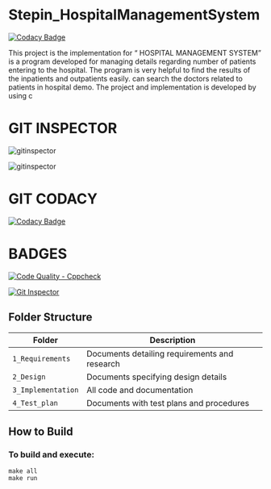 # Stepin_HospitalManagementSystem

[![Codacy Badge](https://api.codacy.com/project/badge/Grade/22b88e1bb6e1466db462bc93925c63f9)](https://app.codacy.com/gh/harishdasari963/Stepin_HospitalManagementSystem?utm_source=github.com&utm_medium=referral&utm_content=harishdasari963/Stepin_HospitalManagementSystem&utm_campaign=Badge_Grade_Settings)

This project is the implementation for “ HOSPITAL MANAGEMENT SYSTEM”  is a program developed for managing details regarding number of patients  entering to the hospital. The program is very helpful to find the results of the inpatients  and outpatients easily. can search the doctors related to patients in hospital demo. The project and implementation is developed by using c


# GIT INSPECTOR 


![gitinspector](https://www.code-inspector.com/project/27773/score/svg)

![gitinspector](https://www.code-inspector.com/project/27773/status/svg)

  # GIT CODACY
  
  [![Codacy Badge](https://app.codacy.com/project/badge/Grade/833a52c94fed4cbe95a72fa6ed836c6a)](https://www.codacy.com/gh/harishdasari963/Stepin_HospitalManagementSystem/dashboard?utm_source=github.com&amp;utm_medium=referral&amp;utm_content=harishdasari963/Stepin_HospitalManagementSystem&amp;utm_campaign=Badge_Grade) 

# BADGES 

[![Code Quality - Cppcheck](https://github.com/harishdasari963/Stepin_HospitalManagementSystem/actions/workflows/cppcheck.yml/badge.svg)](https://github.com/harishdasari963/Stepin_HospitalManagementSystem/actions/workflows/cppcheck.yml)

[![Git Inspector](https://github.com/harishdasari963/Stepin_HospitalManagementSystem/actions/workflows/gitinspector.yml/badge.svg)](https://github.com/harishdasari963/Stepin_HospitalManagementSystem/actions/workflows/gitinspector.yml)
 
  ## Folder Structure
|Folder             | Description |
|-------------------| -----------------------------------------|
| `1_Requirements`   | Documents detailing requirements and research|
| `2_Design`         | Documents specifying design details|
| `3_Implementation` | All code and documentation|
| `4_Test_plan`      | Documents with test plans and procedures|
  
  
  
  ## How to Build
  
  
  ### To build and execute:
```
make all
make run
```

